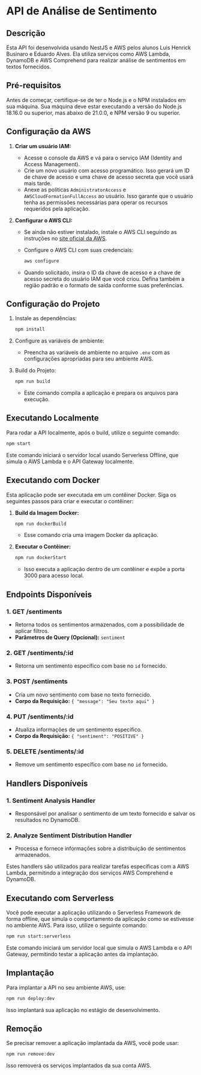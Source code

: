 # API de Análise de Sentimento

## Descrição

Esta API foi desenvolvida usando NestJS e AWS pelos alunos Luis Henrick Businaro e Eduardo Alves. Ela utiliza serviços como AWS Lambda, DynamoDB e AWS Comprehend para realizar análise de sentimentos em textos fornecidos.

## Pré-requisitos

Antes de começar, certifique-se de ter o Node.js e o NPM instalados em sua máquina. Sua máquina deve estar executando a versão do Node.js 18.16.0 ou superior, mas abaixo de 21.0.0, e NPM versão 9 ou superior.

## Configuração da AWS

1. **Criar um usuário IAM:**

   - Acesse o console da AWS e vá para o serviço IAM (Identity and Access Management).
   - Crie um novo usuário com acesso programático. Isso gerará um ID de chave de acesso e uma chave de acesso secreta que você usará mais tarde.
   - Anexe as políticas `AdministratorAccess` e `AWSCloudFormationFullAccess` ao usuário. Isso garante que o usuário tenha as permissões necessárias para operar os recursos requeridos pela aplicação.

2. **Configurar o AWS CLI:**

   - Se ainda não estiver instalado, instale o AWS CLI seguindo as instruções no [site oficial da AWS](https://aws.amazon.com/pt/cli/).
   - Configure o AWS CLI com suas credenciais:

     ```bash
     aws configure
     ```

   - Quando solicitado, insira o ID da chave de acesso e a chave de acesso secreta do usuário IAM que você criou. Defina também a região padrão e o formato de saída conforme suas preferências.

## Configuração do Projeto

1. Instale as dependências:

   ```bash
   npm install
   ```

2. Configure as variáveis de ambiente:

   - Preencha as variáveis de ambiente no arquivo `.env` com as configurações apropriadas para seu ambiente AWS.

3. Build do Projeto:

   ```bash
   npm run build
   ```

   - Este comando compila a aplicação e prepara os arquivos para execução.

## Executando Localmente

Para rodar a API localmente, após o build, utilize o seguinte comando:

```bash
npm start
```

Este comando iniciará o servidor local usando Serverless Offline, que simula o AWS Lambda e o API Gateway localmente.

## Executando com Docker

Esta aplicação pode ser executada em um contêiner Docker. Siga os seguintes passos para criar e executar o contêiner:

1. **Build da Imagem Docker:**

   ```bash
   npm run dockerBuild
   ```

   - Esse comando cria uma imagem Docker da aplicação.

2. **Executar o Contêiner:**

   ```bash
   npm run dockerStart
   ```

   - Isso executa a aplicação dentro de um contêiner e expõe a porta 3000 para acesso local.

## Endpoints Disponíveis

### 1. **GET /sentiments**

- Retorna todos os sentimentos armazenados, com a possibilidade de aplicar filtros.
- **Parâmetros de Query (Opcional):** `sentiment`

### 2. **GET /sentiments/:id**

- Retorna um sentimento específico com base no `id` fornecido.

### 3. **POST /sentiments**

- Cria um novo sentimento com base no texto fornecido.
- **Corpo da Requisição:** `{ "message": "Seu texto aqui" }`

### 4. **PUT /sentiments/:id**

- Atualiza informações de um sentimento específico.
- **Corpo da Requisição:** `{ "sentiment": "POSITIVE" }`

### 5. **DELETE /sentiments/:id**

- Remove um sentimento específico com base no `id` fornecido.

## Handlers Disponíveis

### 1. **Sentiment Analysis Handler**

- Responsável por analisar o sentimento de um texto fornecido e salvar os resultados no DynamoDB.

### 2. **Analyze Sentiment Distribution Handler**

- Processa e fornece informações sobre a distribuição de sentimentos armazenados.

Estes handlers são utilizados para realizar tarefas específicas com a AWS Lambda, permitindo a integração dos serviços AWS Comprehend e DynamoDB.

## Executando com Serverless

Você pode executar a aplicação utilizando o Serverless Framework de forma offline, que simula o comportamento da aplicação como se estivesse no ambiente AWS. Para isso, utilize o seguinte comando:

```bash
npm run start:serverless
```

Este comando iniciará um servidor local que simula o AWS Lambda e o API Gateway, permitindo testar a aplicação antes da implantação.

## Implantação

Para implantar a API no seu ambiente AWS, use:

```bash
npm run deploy:dev
```

Isso implantará sua aplicação no estágio de desenvolvimento.

## Remoção

Se precisar remover a aplicação implantada da AWS, você pode usar:

```bash
npm run remove:dev
```

Isso removerá os serviços implantados da sua conta AWS.
